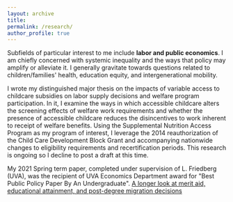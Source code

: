 ```yaml
---
layout: archive
title: 
permalink: /research/
author_profile: true
---
```


Subfields of particular interest to me include <b> labor and public economics</b>. I am chiefly concerned with systemic inequality and the ways that policy may amplify or alleviate it. I generally gravitate towards questions related to children/families' health, education equity, and intergenerational mobility. 

I wrote my distinguished major thesis on the impacts of variable access to childcare subsidies on labor supply decisions and welfare program participation. In it, I examine the ways in which accessible childcare alters the screening effects of welfare work requirements and whether the presence of accessible childcare reduces the disincentives to work inherent to receipt of welfare benefits. Using the Supplemental Nutrition Access Program as my program of interest, I leverage the 2014 reauthorization of the Child Care Development Block Grant and accompanying nationwide changes to eligibility requirements and recertification periods. This research is ongoing so I decline to post a draft at this time. 


My 2021 Spring term paper, completed under supervision of L. Friedberg (UVA), was the recipient of UVA Economics Department award for "Best Public Policy Paper By An Undergraduate".
 [A longer look at merit aid, educational attainment, and post-degree migration decisions](https://meperryviola.github.io/files/perry_4880_paper.docx)